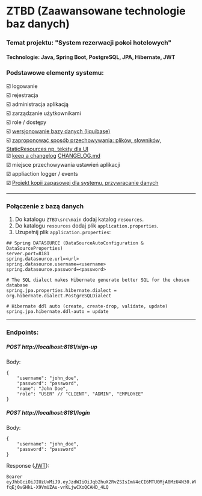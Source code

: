 # ZTBD (Zaawansowane technologie baz danych)
### Temat projektu: "System rezerwacji pokoi hotelowych" ###

#### Technologie: Java, Spring Boot, PostgreSQL, JPA, Hibernate, JWT ####

### Podstawowe elementy systemu: ###
☑️ logowanie <br/>
☑️ rejestracja <br/>
☑️ administracja aplikacją <br/>
☑️ zarządzanie użytkownikami <br/>
☑️ role / dostępy <br/>
☑️ [wersjonowanie bazy danych (liquibase)](https://www.liquibase.org/)  <br/>
☑️ [zaproponować sposób przechowywania: plików, słowników, StaticResources np. teksty dla UI](https://github.com/arkadiusz-cholewa/ZTBD/blob/master/FILESSTORAGE.md) <br/>
☑️ [keep a changelog](https://keepachangelog.com/en/1.0.0/) [CHANGELOG.md](https://github.com/arkadiusz-cholewa/ZTBD/edit/master/README.md)  <br/>
☑️ miejsce przechowywania ustawień aplikacji <br/>
☑️ appliaction logger / events <br/>
☑️ [Projekt kopii zapasowej dla systemu, przywracanie danych](https://github.com/arkadiusz-cholewa/ZTBD/blob/master/RECOVERYPLAN.md)  <br/>

---

### Połączenie z bazą danych ###
1. Do katalogu `ZTBD\src\main` dodaj katalog `resources`.
2. Do katalogu `resources` dodaj plik `application.properties`.
3. Uzupełnij plik `application.properties`:
```
## Spring DATASOURCE (DataSourceAutoConfiguration & DataSourceProperties)
server.port=8181
spring.datasource.url=<url>
spring.datasource.username=<username>
spring.datasource.password=<password>

# The SQL dialect makes Hibernate generate better SQL for the chosen database
spring.jpa.properties.hibernate.dialect = org.hibernate.dialect.PostgreSQLDialect

# Hibernate ddl auto (create, create-drop, validate, update)
spring.jpa.hibernate.ddl-auto = update
```

---
### Endpoints: ###
##### POST http://localhost:8181/sign-up #####
Body: 
```
{
	"username": "john_doe",
	"password": "password",
	"name": "John Doe",
	"role": "USER" // "CLIENT", "ADMIN", "EMPLOYEE"
}
```

##### POST http://localhost:8181/login #####
Body: 
```
{
	"username": "john_doe",
	"password": "password"
}
```
Response ([JWT](https://jwt.io/)):
```
Bearer eyJhbGciOiJIUzUxMiJ9.eyJzdWIiOiJqb2huX2RvZSIsImV4cCI6MTU0MjA0MzU4N30.WkuFu2kOyvqkxwm3uzEaRYerrSqCdxzhrgFpKKSS8GG1k98-fqEj0vGHkL-X9VmUZAu-vrKLjwCXoQCAHD_4LQ
```


